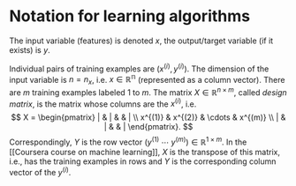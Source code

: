 # Notation for learning algorithms

The input variable (features) is denoted $x$, the output/target variable (if it exists) is $y$.

Individual pairs of training examples are $(x^{(i)}, y^{(i)})$. The dimension of the input variable is $n = n_x$, i.e. $x \in \mathbb{R^n}$ (represented as a column vector). There are $m$ training examples labeled $1$ to $m$. The matrix $X \in \mathbb{R}^{n \times m}$, called *design matrix*, is the matrix whose columns are the $x^{(i)}$, i.e.
$$
	X = \begin{pmatrix}
		| & | & & | \\
		x^{(1)} & x^{(2)} & \cdots & x^{(m)} \\
		| & | & & |
	\end{pmatrix}.
$$
Correspondingly, $Y$ is the row vector $(y^{(1)} \ \cdots \ y^{(m)}) \in \mathbb{R}^{1\times m}$.
In the [[Coursera course on machine learning]], $X$ is the transpose of this matrix, i.e., has the training examples in rows and $Y$ is the corresponding column vector of the $y^{(i)}$.